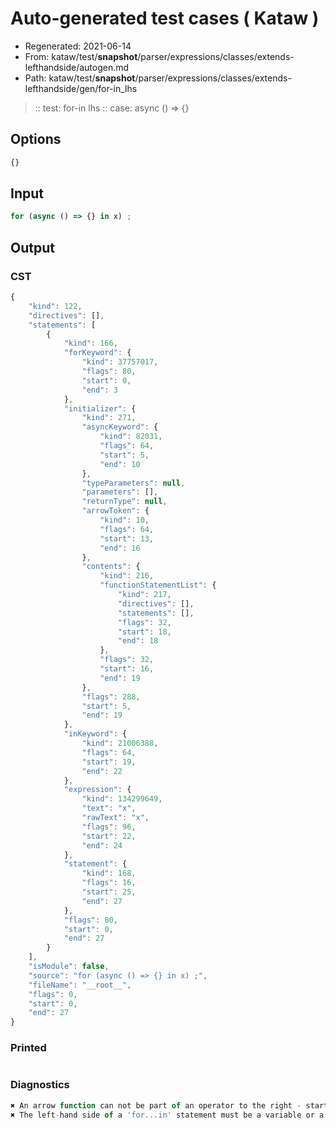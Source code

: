 # Auto-generated test cases ( Kataw )
- Regenerated: 2021-06-14
- From: kataw/test/__snapshot__/parser/expressions/classes/extends-lefthandside/autogen.md
- Path: kataw/test/__snapshot__/parser/expressions/classes/extends-lefthandside/gen/for-in_lhs
> :: test: for-in lhs
> :: case: async () => {}
## Options

`````js
{}
`````
## Input

`````js
for (async () => {} in x) ;
`````
## Output

### CST

```javascript
{
    "kind": 122,
    "directives": [],
    "statements": [
        {
            "kind": 166,
            "forKeyword": {
                "kind": 37757017,
                "flags": 80,
                "start": 0,
                "end": 3
            },
            "initializer": {
                "kind": 271,
                "asyncKeyword": {
                    "kind": 82031,
                    "flags": 64,
                    "start": 5,
                    "end": 10
                },
                "typeParameters": null,
                "parameters": [],
                "returnType": null,
                "arrowToken": {
                    "kind": 10,
                    "flags": 64,
                    "start": 13,
                    "end": 16
                },
                "contents": {
                    "kind": 216,
                    "functionStatementList": {
                        "kind": 217,
                        "directives": [],
                        "statements": [],
                        "flags": 32,
                        "start": 18,
                        "end": 18
                    },
                    "flags": 32,
                    "start": 16,
                    "end": 19
                },
                "flags": 288,
                "start": 5,
                "end": 19
            },
            "inKeyword": {
                "kind": 21006388,
                "flags": 64,
                "start": 19,
                "end": 22
            },
            "expression": {
                "kind": 134299649,
                "text": "x",
                "rawText": "x",
                "flags": 96,
                "start": 22,
                "end": 24
            },
            "statement": {
                "kind": 168,
                "flags": 16,
                "start": 25,
                "end": 27
            },
            "flags": 80,
            "start": 0,
            "end": 27
        }
    ],
    "isModule": false,
    "source": "for (async () => {} in x) ;",
    "fileName": "__root__",
    "flags": 0,
    "start": 0,
    "end": 27
}
```

### Printed

```javascript

```

### Diagnostics

```javascript
✖ An arrow function can not be part of an operator to the right - start: 19, end: 22
✖ The left-hand side of a 'for...in' statement must be a variable or a property access. - start: 22, end: 24

```

